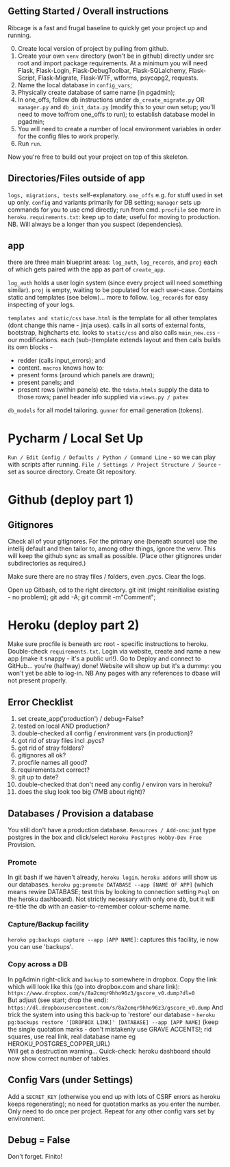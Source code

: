 ## Getting Started / Overall instructions
Ribcage is a fast and frugal baseline to quickly get your project up and 
running.

0. Create local version of project by pulling from github.
1. Create your own `venv` directory (won't be in github) directly under
src root  and import package requirements. At a minimum you will need Flask, 
Flask-Login, Flask-DebugToolbar, Flask-SQLalchemy, Flask-Script, 
Flask-Migrate, Flask-WTF, wtforms, psycopg2, requests.
2. Name the local database in `config_vars`;
3. Physically create database of same name (in pgadmin);
4. In one_offs, follow db instructions under `db_create_migrate.py` OR `manager.py` 
and `db_init_data.py` (modify this to your own setup; you'll need to move 
to/from one_offs to run); to establish database model in pgadmin;
5. You will need to create a number of local environment variables 
in order for the config files to work properly.
6. Run `run`.

Now you're free to build out your project on top of this skeleton.

## Directories/Files outside of app
`logs, migrations, tests` self-explanatory.
`one_offs` e.g. for stuff used in set up only.
`config` and variants primarily for DB setting;
`manager` sets up commands for you to use cmd directly; run from cmd.
`procfile` see more in `heroku`.
`requirements.txt`: keep up to date; useful for moving to production.
NB. Will always be a longer than you suspect (dependencies).

## app
there are three main blueprint areas: `log_auth`, `log_records`, and 
`proj` each of which gets paired with the app as part of `create_app`.

`log_auth` holds a user login system (since every project will need something similar).
`proj` is empty, waiting to be populated for each user-case. Contains static and 
templates (see below)... more to follow.
`log_records` for easy inspecting of your logs.

`templates and static/css`
`base.html` is the template for all other templates (dont change this name - jinja uses).
calls in all sorts of external fonts, bootstrap, highcharts etc. 
looks to `static/css` and also calls `main_new.css` - our modifications.
each (sub-)template extends layout and then calls builds its own blocks -
- redder (calls input_errors); and
- content.
`macros` knows how to:
- present forms (around which panels are drawn); 
- present panels; and 
- present rows (within panels) etc.
the `tdata.htmls` supply the data to those rows; panel header info 
supplied via `views.py / patex`

`db_models` for all model tailoring. 
`gunner` for email generation (tokens).

# Pycharm / Local Set Up
`Run / Edit Config / Defaults / Python / Command Line` - 
so we can play with scripts after running.
`File / Settings / Project Structure / Source` - 
set as source directory.
Create Git repository.

# Github (deploy part 1)
## Gitignores
Check all of your gitignores. 
For the primary one (beneath source) use the intellij default 
and then tailor to, among other things, ignore the venv. 
This will keep the github sync as small as possible. 
(Place other gitignores under subdirectories as required.)  

Make sure there are no stray files / folders, even .pycs. Clear the logs.

Open up Gitbash, cd to the right directory.
git init (might reinitialise existing - no problem);
git add -A;
git commit -m"Comment";



# Heroku (deploy part 2)
Make sure procfile is beneath src root - specific instructions to heroku. 
Double-check `requirements.txt`. 
Login via website, create and name a new app (make it snappy - it's 
a public url!). Go to Deploy and connect to GitHub... 
you're (halfway) done! Website will show up but it's a dummy: you won't
yet be able to log-in.
NB Any pages with any references to dbase will not present properly.
 
## Error Checklist
1. set create_app('production') / debug=False?
2. tested on local AND production?
3. double-checked all config / environment vars (in production)?
4. got rid of stray files incl .pycs?
5. got rid of stray folders?
6. gitignores all ok?
7. procfile names all good?
8. requirements.txt correct?
9. git up to date?
10. double-checked that don't need any config / environ vars in heroku?
11. does the slug look too big (7MB about right)?

## Databases / Provision a database
You still don't have a production database.
`Resources / Add-ons`: just type postgres in the box and click/select 
`Heroku Postgres Hobby-Dev Free` Provision.
### Promote
In git bash if we haven't already, `heroku login`.
`heroku addons` will show us our databases.
`heroku pg:promote DATABASE --app [NAME OF APP]` (which means rewire DATABASE; test this by looking to connection
setting `Psql` on the heroku dashboard). Not strictly necessary with only one db, but 
it will re-title the db with an easier-to-remember colour-scheme name.
### Capture/Backup facility
`heroko pg:backups capture --app [APP NAME]`: captures this facility, ie now you can use 'backups'.


### Copy across a DB
In pgAdmin right-click and `backup` to somewhere in dropbox. Copy the link which will look
like this (go into dropbox.com and share link):
`https://www.dropbox.com/s/8a2cmqr9hho96z3/gscore_v0.dump?dl=0`  
But adjust (see start; drop the end):
`https://dl.dropboxusercontent.com/s/8a2cmqr9hho96z3/gscore_v0.dump`
And trick the system into using this back-up to 'restore' our database -
`heroku pg:backups restore '[DROPBOX LINK]' [DATABASE] --app [APP NAME]` (keep the single quotation
marks - don't mistakenly use GRAVE ACCENTS!; rid squares, use real link, real database name eg HEROKU_POSTGRES_COPPER_URL)  
Will get a destruction warning...
Quick-check: heroku dashboard should now show correct number of tables.

## Config Vars (under Settings)
Add a `SECRET_KEY` (otherwise you end up with lots of CSRF errors as heroku keeps regenerating);
no need for quotation marks as you enter the number. Only need to do once per project.
Repeat for any other config vars set by environment.

## Debug = False
Don't forget.
Finito!